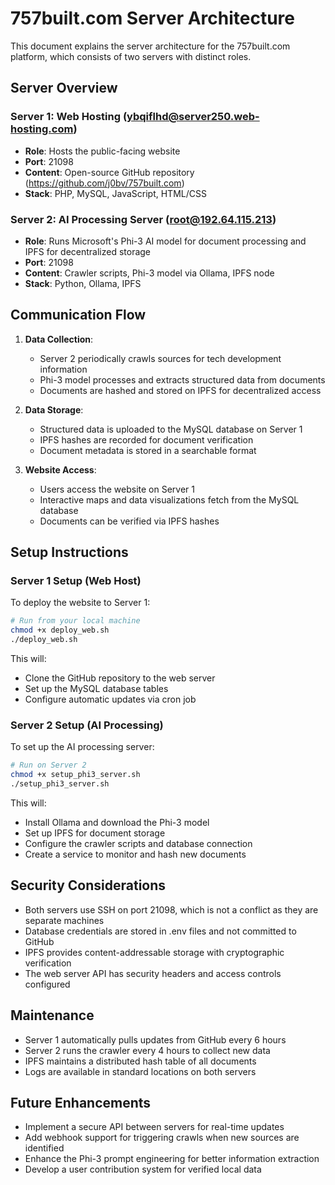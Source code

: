# 757built.com Server Architecture

This document explains the server architecture for the 757built.com platform, which consists of two servers with distinct roles.

## Server Overview

### Server 1: Web Hosting (ybqiflhd@server250.web-hosting.com)
- **Role**: Hosts the public-facing website
- **Port**: 21098
- **Content**: Open-source GitHub repository (https://github.com/j0bv/757built.com)
- **Stack**: PHP, MySQL, JavaScript, HTML/CSS

### Server 2: AI Processing Server (root@192.64.115.213)
- **Role**: Runs Microsoft's Phi-3 AI model for document processing and IPFS for decentralized storage
- **Port**: 21098
- **Content**: Crawler scripts, Phi-3 model via Ollama, IPFS node
- **Stack**: Python, Ollama, IPFS

## Communication Flow

1. **Data Collection**:
   - Server 2 periodically crawls sources for tech development information
   - Phi-3 model processes and extracts structured data from documents
   - Documents are hashed and stored on IPFS for decentralized access

2. **Data Storage**:
   - Structured data is uploaded to the MySQL database on Server 1
   - IPFS hashes are recorded for document verification
   - Document metadata is stored in a searchable format

3. **Website Access**:
   - Users access the website on Server 1
   - Interactive maps and data visualizations fetch from the MySQL database
   - Documents can be verified via IPFS hashes

## Setup Instructions

### Server 1 Setup (Web Host)

To deploy the website to Server 1:

```bash
# Run from your local machine
chmod +x deploy_web.sh
./deploy_web.sh
```

This will:
- Clone the GitHub repository to the web server
- Set up the MySQL database tables
- Configure automatic updates via cron job

### Server 2 Setup (AI Processing)

To set up the AI processing server:

```bash
# Run on Server 2
chmod +x setup_phi3_server.sh
./setup_phi3_server.sh
```

This will:
- Install Ollama and download the Phi-3 model
- Set up IPFS for document storage
- Configure the crawler scripts and database connection
- Create a service to monitor and hash new documents

## Security Considerations

- Both servers use SSH on port 21098, which is not a conflict as they are separate machines
- Database credentials are stored in .env files and not committed to GitHub
- IPFS provides content-addressable storage with cryptographic verification
- The web server API has security headers and access controls configured

## Maintenance

- Server 1 automatically pulls updates from GitHub every 6 hours
- Server 2 runs the crawler every 4 hours to collect new data
- IPFS maintains a distributed hash table of all documents
- Logs are available in standard locations on both servers

## Future Enhancements

- Implement a secure API between servers for real-time updates
- Add webhook support for triggering crawls when new sources are identified
- Enhance the Phi-3 prompt engineering for better information extraction
- Develop a user contribution system for verified local data 